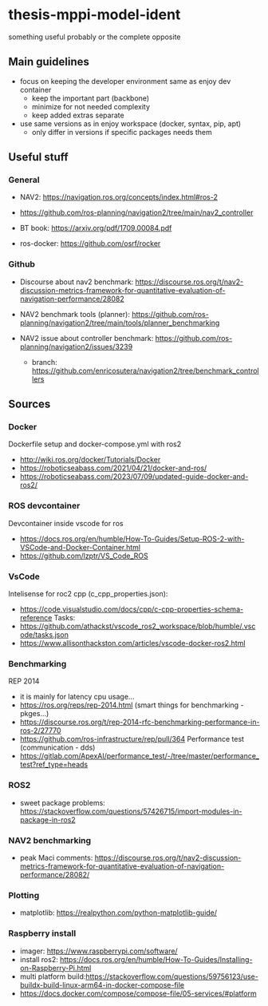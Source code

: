 # thesis-mppi-model-ident

something useful probably or the complete opposite

## Main guidelines

- focus on keeping the developer environment same as enjoy dev container
  - keep the important part (backbone)
  - minimize for not needed complexity
  - keep added extras separate
- use same versions as in enjoy workspace (docker, syntax, pip, apt)
  - only differ in versions if specific packages needs them

## Useful stuff

### General

- NAV2: https://navigation.ros.org/concepts/index.html#ros-2
- https://github.com/ros-planning/navigation2/tree/main/nav2_controller

- BT book: https://arxiv.org/pdf/1709.00084.pdf

- ros-docker: https://github.com/osrf/rocker

### Github

- Discourse about nav2 benchmark: https://discourse.ros.org/t/nav2-discussion-metrics-framework-for-quantitative-evaluation-of-navigation-performance/28082

- NAV2 benchmark tools (planner): https://github.com/ros-planning/navigation2/tree/main/tools/planner_benchmarking

- NAV2 issue about controller benchmark: https://github.com/ros-planning/navigation2/issues/3239
    - branch: https://github.com/enricosutera/navigation2/tree/benchmark_controllers

## Sources

### Docker

Dockerfile setup and docker-compose.yml with ros2
- http://wiki.ros.org/docker/Tutorials/Docker
- https://roboticseabass.com/2021/04/21/docker-and-ros/
- https://roboticseabass.com/2023/07/09/updated-guide-docker-and-ros2/

### ROS devcontainer

Devcontainer inside vscode for ros
- https://docs.ros.org/en/humble/How-To-Guides/Setup-ROS-2-with-VSCode-and-Docker-Container.html
- https://github.com/lzptr/VS_Code_ROS

### VsCode

Intelisense for roc2 cpp (c_cpp_properties.json):
- https://code.visualstudio.com/docs/cpp/c-cpp-properties-schema-reference
Tasks:
- https://github.com/athackst/vscode_ros2_workspace/blob/humble/.vscode/tasks.json
- https://www.allisonthackston.com/articles/vscode-docker-ros2.html

### Benchmarking
REP 2014
- it is mainly for latency cpu usage...
- https://ros.org/reps/rep-2014.html (smart things for benchmarking - pkges...)
- https://discourse.ros.org/t/rep-2014-rfc-benchmarking-performance-in-ros-2/27770
- https://github.com/ros-infrastructure/rep/pull/364
Performance test (communication - dds)
- https://gitlab.com/ApexAI/performance_test/-/tree/master/performance_test?ref_type=heads

### ROS2
- sweet package problems: https://stackoverflow.com/questions/57426715/import-modules-in-package-in-ros2

### NAV2 benchmarking
- peak Maci comments: https://discourse.ros.org/t/nav2-discussion-metrics-framework-for-quantitative-evaluation-of-navigation-performance/28082/

### Plotting
- matplotlib: https://realpython.com/python-matplotlib-guide/

### Raspberry install
- imager: https://www.raspberrypi.com/software/
- install ros2: https://docs.ros.org/en/humble/How-To-Guides/Installing-on-Raspberry-Pi.html
- multi platform build:https://stackoverflow.com/questions/59756123/use-buildx-build-linux-arm64-in-docker-compose-file
- https://docs.docker.com/compose/compose-file/05-services/#platform